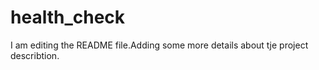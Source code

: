 # health_check
I am editing the README file.Adding some more details about tje project describtion.

